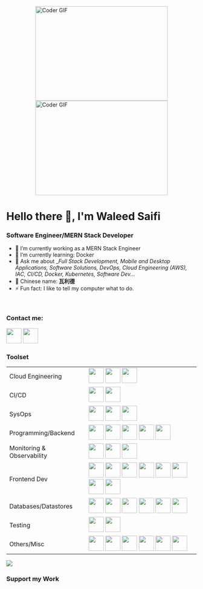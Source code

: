 <div style="display: flex; justify-content: center; align-items: center; flex-wrap: wrap;">
    <img alt="Coder GIF" height=250 width=350 src="https://magiccopy.xyz/assets/images/hadder.gif" />
    <br>
    <img alt="Coder GIF" height=250 width=350 src="https://images.squarespace-cdn.com/content/v1/5769fc401b631bab1addb2ab/1541580611624-TE64QGKRJG8SWAIUS7NS/ke17ZwdGBToddI8pDm48kPoswlzjSVMM-SxOp7CV59BZw-zPPgdn4jUwVcJE1ZvWQUxwkmyExglNqGp0IvTJZamWLI2zvYWH8K3-s_4yszcp2ryTI0HqTOaaUohrI8PI6FXy8c9PWtBlqAVlUS5izpdcIXDZqDYvprRqZ29Pw0o/coding-freak.gif" />
</div>




# Hello there 👋, I'm Waleed Saifi

### Software Engineer/MERN Stack Developer

- 🔭 I’m currently working as a MERN Stack Engineer 
- 🌱 I’m currently learning: Docker
- 💬 Ask me about __Full Stack Development, Mobile and Desktop Applications, Software Solutions, DevOps, Cloud Engineering (AWS), IAC, CI/CD, Docker, Kubernetes, Software Dev..._
- 🧧 Chinese name: __瓦利德__
- ⚡ Fun fact: I like to tell my computer what to do.

<br/>






### Contact me:

<a href="https://twitter.com/WaleedSaifi34"><img src="https://www.vectorlogo.zone/logos/twitter/twitter-icon.svg" width="40" height="40"/></a>
<a href="https://www.linkedin.com/in/javascript-web-developer/"><img src="https://www.vectorlogo.zone/logos/linkedin/linkedin-icon.svg" width="40" height="40"/></a>

### Toolset

<table>
    <tr>
        <td>Cloud Engineering</td>
        <td>
            <a href="https://aws.amazon.com/"><img src="https://www.vectorlogo.zone/logos/amazon_aws/amazon_aws-icon.svg" width="40" height="40"/></a>
            <a href="https://aws.amazon.com/cloudformation/"><img src="https://www.vectorlogo.zone/logos/amazon_cloudformation/amazon_cloudformation-icon.svg" width="40" height="40"/></a>
            <a href="https://aws.amazon.com/eks/"><img src="https://www.vectorlogo.zone/logos/amazon_eks/amazon_eks-icon.svg" width="40" height="40"/></a>
        </td>
    </tr>
    <tr>
        <td>CI/CD</td>
        <td>
            <a href="https://www.jenkins.io/"><img src="https://www.vectorlogo.zone/logos/jenkins/jenkins-icon.svg" width="40" height="40"/></a>
            <a href="https://github.com/"><img src="https://www.vectorlogo.zone/logos/github/github-icon.svg" width="40" height="40"/></a>
        </td>
    </tr>
    <tr>
        <td>SysOps</td>
        <td>
            <a href="https://www.docker.com/"><img src="https://www.vectorlogo.zone/logos/docker/docker-icon.svg" width="40" height="40"/></a>
            <a href="https://kubernetes.io/"><img src="https://www.vectorlogo.zone/logos/kubernetes/kubernetes-icon.svg" width="40" height="40"/></a>
            <a href="https://www.gnu.org/software/bash/"><img src="https://www.vectorlogo.zone/logos/gnu_bash/gnu_bash-icon.svg" width="40" height="40"/></a>
        </td>
    </tr>
    <tr>
        <td>Programming/Backend</td>
        <td>
            <a href="https://developer.mozilla.org/en-US/docs/Web/JavaScript"><img src="https://www.vectorlogo.zone/logos/javascript/javascript-icon.svg" width="40" height="40"/></a>
            <a href="https://www.php.net/"><img src="https://www.vectorlogo.zone/logos/php/php-icon.svg" width="40" height="40"/></a>
            <a href="https://www.typescriptlang.org/"><img src="https://www.vectorlogo.zone/logos/typescriptlang/typescriptlang-icon.svg" width="40" height="40"/></a>
            <a href="https://www.djangoproject.com/"><img src="https://www.vectorlogo.zone/logos/djangoproject/djangoproject-icon.svg" width="40" height="40"/></a>
            <a href="https://expressjs.com/"><img src="https://www.vectorlogo.zone/logos/expressjs/expressjs-icon.svg" width="40" height="40"/></a>
        </td>
    </tr>
    <tr>
        <td>Monitoring & Observability</td>
        <td>
            <a href="https://www.splunk.com/"><img src="https://www.vectorlogo.zone/logos/splunk/splunk-icon.svg" width="40" height="40"/></a>
            <a href="https://www.datadoghq.com/"><img src="https://www.vectorlogo.zone/logos/datadoghq/datadoghq-icon.svg" width="40" height="40"/></a>
            <a href="https://www.elastic.co/"><img src="https://www.vectorlogo.zone/logos/elastic/elastic-icon.svg" width="40" height="40"/></a>
        </td>
    </tr>
    <tr>
        <td>Frontend Dev</td>
        <td>
            <a href="https://developer.mozilla.org/en-US/docs/Web/JavaScript"><img src="https://www.vectorlogo.zone/logos/javascript/javascript-icon.svg" width="40" height="40"/></a>
            <a href="https://reactjs.org/"><img src="https://www.vectorlogo.zone/logos/reactjs/reactjs-icon.svg" width="40" height="40"/></a>
            <a href="https://webpack.js.org/"><img src="https://www.vectorlogo.zone/logos/js_webpack/js_webpack-icon.svg" width="40" height="40"/></a>
            <a href="https://babeljs.io/"><img src="https://www.vectorlogo.zone/logos/babeljs/babeljs-icon.svg" width="40" height="40"/></a>
            <a href="https://tailwindcss.com/"><img src="https://www.vectorlogo.zone/logos/tailwindcss/tailwindcss-icon.svg" width="40" height="40"/></a>
            <a href="https://mui.com/"><img src="https://www.vectorlogo.zone/logos/material_ui/material_ui-icon.svg" width="40" height="40"/></a>
            <a href="https://getbootstrap.com/"><img src="https://www.vectorlogo.zone/logos/getbootstrap/getbootstrap-icon.svg" width="40" height="40"/></a>
            <a href="https://ant.design/"><img src="https://www.vectorlogo.zone/logos/ant-design/ant-design-icon.svg" width="40" height="40"/></a>
        </td>
    </tr>
    <tr>
        <td>Databases/Datastores</td>
        <td>
            <a href="https://www.mongodb.com/"><img src="https://www.vectorlogo.zone/logos/mongodb/mongodb-icon.svg" width="40" height="40"/></a>
            <a href="https://www.mysql.com/"><img src="https://www.vectorlogo.zone/logos/mysql/mysql-icon.svg" width="40" height="40"/></a>
            <a href="https://redis.io/"><img src="https://www.vectorlogo.zone/logos/redis/redis-icon.svg" width="40" height="40"/></a>
            <a href="https://www.oracle.com/database/"><img src="https://www.vectorlogo.zone/logos/oracle/oracle-icon.svg" width="40" height="40"/></a>
            <a href="https://www.postgresql.org/"><img src="https://www.vectorlogo.zone/logos/postgresql/postgresql-icon.svg" width="40" height="40"/></a>
            <a href="https://neo4j.com/"><img src="https://www.vectorlogo.zone/logos/neo4j/neo4j-icon.svg" width="40" height="40"/></a>
        </td>
    </tr>
    <tr>
        <td>Testing</td>
        <td>
            <a href="https://cucumber.io/"><img src="https://www.vectorlogo.zone/logos/cucumberio/cucumberio-icon.svg" width="40" height="40"/></a>
            <a href="https://pact.io/"><img src="https://www.vectorlogo.zone/logos/pact/pact-icon.svg" width="40" height="40"/></a>
        </td>
    </tr>
    <tr>
        <td>Others/Misc</td>
        <td>
            <a href="https://gradle.org/"><img src="https://www.vectorlogo.zone/logos/gradle/gradle-icon.svg" width="40" height="40"/></a>
            <a href="https://about.gitlab.com/"><img src="https://www.vectorlogo.zone/logos/gitlab/gitlab-icon.svg" width="40" height="40"/></a>
            <a href="https://git-scm.com/"><img src="https://www.vectorlogo.zone/logos/git-scm/git-scm-icon.svg" width="40" height="40"/></a>
            <a href="https://www.postman.com/"><img src="https://www.vectorlogo.zone/logos/getpostman/getpostman-icon.svg" width="40" height="40"/></a>
            <a href="https://kafka.apache.org/"><img src="https://www.vectorlogo.zone/logos/apache_kafka/apache_kafka-icon.svg" width="40" height="40"/></a>
            <a href="http://tomcat.apache.org/"><img src="https://www.vectorlogo.zone/logos/apache_tomcat/apache_tomcat-icon.svg" width="40" height="40"/></a>
        </td>
    </tr>
</table>


<img src="https://github-readme-streak-stats.herokuapp.com?user=WaleedSaifi0890&theme=tokyonight&hide_border=true" />


### Support my Work




